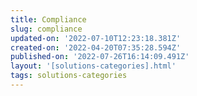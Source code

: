 ```yaml
---
title: Compliance
slug: compliance
updated-on: '2022-07-10T12:23:18.381Z'
created-on: '2022-04-20T07:35:28.594Z'
published-on: '2022-07-26T16:14:09.491Z'
layout: '[solutions-categories].html'
tags: solutions-categories
---
```



